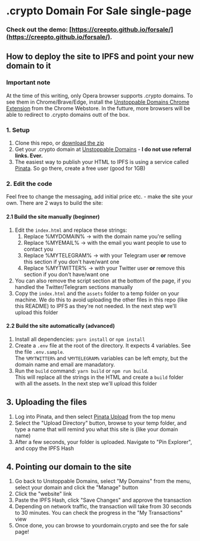 # .crypto Domain For Sale single-page

### Check out the demo: [https://creepto.github.io/forsale/](https://creepto.github.io/forsale/).

## How to deploy the site to IPFS and point your new domain to it

### Important note

At the time of this writing, only Opera browser supports .crypto domains. To see them in Chrome/Brave/Edge, install the [Unstoppable Domains Chrome Extension](https://chrome.google.com/webstore/detail/unstoppable-extension/beelkklmblgdljamcmoffgfbdddfpnnl?hl=en-US&authuser=0) from the Chrome Webstore. In the futture, more browsers will be able to redirect to .crypto domains outt of the box.

### 1. Setup

1. Clone this repo, or [download the zip](https://github.com/creepto/forsale/archive/master.zip)
1. Get your .crypto domain at [Unstoppable Domains](https://unstoppabledomains.com/) - **I do not use referral links. Ever.**
1. The easiest way to publish your HTML to IPFS is using a service called [Pinata](https://pinata.cloud). So go there, create a free user (good for 1GB)

### 2. Edit the code

Feel free to change the messaging, add initial price etc. - make the site your own. There are 2 ways to build the site:

#### 2.1 Build the site manually (beginner)

1. Edit the `index.html` and replace these strings:
    1. Replace %MYDOMAIN% -> with the domain name you're selling
    1. Replace %MYEMAIL%  -> with the email you want people to use to contact you
    1. Replace %MYTELEGRAM% -> with your Telegram user **or** remove this section if you don't have/want one
    1. Replace %MYTWITTER% -> with your Twitter user **or** remove this section if you don't have/want one
1. You can also remove the script section at the bottom of the page, if you handled the Twitter/Telegram sections manually 
1. Copy the `index.html` and the `assets` folder to a temp folder on your machine. We do this to avoid uploading the other files in this repo (like this README) to IPFS as they're not needed. In the next step we'll upload this folder

#### 2.2 Build the site automatically (advanced)

1. Install all dependencies: `yarn install` or `npm install`
1. Create a `.env` file at the root of the directory. It expects 4 variables. See the file `.env.sample`.  
The `%MYTWITTER%` and `%MYTELEGRAM%` variables can be left empty, but the domain name and email are manadatory.
1. Run the `build` command: `yarn build` or `npm run build`.  
This will replace all the strings in the HTML and create a `build` folder with all the assets. In the next step we'll upload this folder

## 3. Uploading the files
  
1. Log into Pinata, and then select [Pinata Upload](https://pinata.cloud/pinataupload) from the top menu
1. Select the "Upload Directory" button, browse to your temp folder, and type a name that will remind you what this site is (like your domain name)
1. After a few seconds, your folder is uploaded. Navigate to "Pin Explorer", and copy the IPFS Hash

## 4. Pointing our domain to the site

1. Go back to Unstoppable Domains, select "My Domains" from the menu, select your domain and click the "Manage" button
1. Click the "website" link
1. Paste the IPFS Hash, click "Save Changes" and approve the transaction
1. Depending on network traffic, the transaction will take from 30 seconds to 30 minutes. You can check the progress in the "My Transactions" view
1. Once done, you can browse to yourdomain.crypto and see the for sale page!
